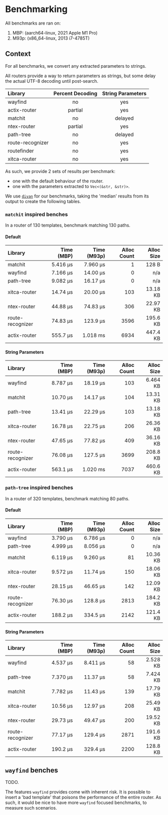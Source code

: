 # Benchmarking

All benchmarks are ran on:
1. MBP: (aarch64-linux, 2021 Apple M1 Pro)
2. M93p: (x86_64-linux, 2013 i7-4785T)

## Context

For all benchmarks, we convert any extracted parameters to strings.

All routers provide a way to return parameters as strings, but some delay the actual UTF-8 decoding until post-search.

| Library          | Percent Decoding | String Parameters |
|:-----------------|:----------------:|:-----------------:|
| wayfind          | no               | yes               |
| actix-router     | partial          | yes               |
| matchit          | no               | delayed           |
| ntex-router      | partial          | yes               |
| path-tree        | no               | delayed           |
| route-recognizer | no               | yes               |
| routefinder      | no               | yes               |
| xitca-router     | no               | yes               |

As such, we provide 2 sets of results per benchmark:
- one with the default behaviour of the router.
- one with the parameters extracted to `Vec<(&str, &str)>`.

We use [`divan`](https://github.com/nvzqz/divan) for our benchmarks, taking the 'median' results from its output to create the following tables.

### `matchit` inspired benches

In a router of 130 templates, benchmark matching 130 paths.

#### Default

| Library          | Time (MBP) | Time (M93p) | Alloc Count | Alloc Size |
|:-----------------|-----------:|------------:|------------:|-----------:|
| matchit          | 5.416 µs   | 7.960 µs    | 1           | 128 B      |
| wayfind          | 7.166 µs   | 14.00 µs    | 0           | n/a        |
| path-tree        | 9.082 µs   | 16.17 µs    | 0           | n/a        |
| xitca-router     | 14.74 µs   | 20.00 µs    | 103         | 13.18 KB   |
| ntex-router      | 44.88 µs   | 74.83 µs    | 306         | 22.97 KB   |
| route-recognizer | 74.83 µs   | 123.9 µs    | 3596        | 195.6 KB   |
| actix-router     | 555.7 µs   | 1.018 ms    | 6934        | 447.4 KB   |

#### String Parameters

| Library          | Time (MBP) | Time (M93p) | Alloc Count | Alloc Size |
|:-----------------|-----------:|------------:|------------:|-----------:|
| wayfind          | 8.787 µs   | 18.19 µs    | 103         | 6.464 KB   |
| matchit          | 10.70 µs   | 14.17 µs    | 104         | 13.31 KB   |
| path-tree        | 13.41 µs   | 22.29 µs    | 103         | 13.18 KB   |
| xitca-router     | 16.78 µs   | 22.75 µs    | 206         | 26.36 KB   |
| ntex-router      | 47.65 µs   | 77.82 µs    | 409         | 36.16 KB   |
| route-recognizer | 76.08 µs   | 127.5 µs    | 3699        | 208.8 KB   |
| actix-router     | 563.1 µs   | 1.020 ms    | 7037        | 460.6 KB   |

### `path-tree` inspired benches

In a router of 320 templates, benchmark matching 80 paths.

#### Default

| Library          | Time (MBP) | Time (M93p) | Alloc Count | Alloc Size |
|:-----------------|-----------:|------------:|------------:|-----------:|
| wayfind          | 3.790 µs   | 6.786 µs    | 0           | n/a        |
| path-tree        | 4.999 µs   | 8.056 µs    | 0           | n/a        |
| matchit          | 6.119 µs   | 9.260 µs    | 81          | 10.36 KB   |
| xitca-router     | 9.572 µs   | 11.74 µs    | 150         | 18.06 KB   |
| ntex-router      | 28.15 µs   | 46.65 µs    | 142         | 12.09 KB   |
| route-recognizer | 76.30 µs   | 128.8 µs    | 2813        | 184.2 KB   |
| actix-router     | 188.2 µs   | 334.5 µs    | 2142        | 121.4 KB   |

#### String Parameters

| Library          | Time (MBP) | Time (M93p) | Alloc Count | Alloc Size |
|:-----------------|-----------:|------------:|------------:|-----------:|
| wayfind          | 4.537 µs   | 8.411 µs    | 58          | 2.528 KB   |
| path-tree        | 7.370 µs   | 11.37 µs    | 58          | 7.424 KB   |
| matchit          | 7.782 µs   | 11.43 µs    | 139         | 17.79 KB   |
| xitca-router     | 10.56 µs   | 12.97 µs    | 208         | 25.49 KB   |
| ntex-router      | 29.73 µs   | 49.47 µs    | 200         | 19.52 KB   |
| route-recognizer | 77.17 µs   | 129.4 µs    | 2871        | 191.6 KB   |
| actix-router     | 190.2 µs   | 329.4 µs    | 2200        | 128.8 KB   |

## `wayfind` benches

TODO.

The features `wayfind` provides come with inherent risk.
It is possible to insert a 'bad template' that poisons the performance of the entire router.
As such, it would be nice to have more `wayfind` focused benchmarks, to measure such scenarios.
